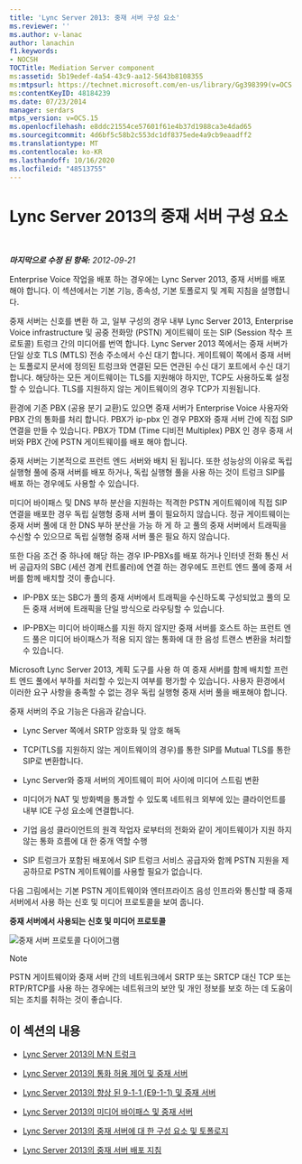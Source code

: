 ```yaml
---
title: 'Lync Server 2013: 중재 서버 구성 요소'
ms.reviewer: ''
ms.author: v-lanac
author: lanachin
f1.keywords:
- NOCSH
TOCTitle: Mediation Server component
ms:assetid: 5b19edef-4a54-43c9-aa12-5643b8108355
ms:mtpsurl: https://technet.microsoft.com/en-us/library/Gg398399(v=OCS.15)
ms:contentKeyID: 48184239
ms.date: 07/23/2014
manager: serdars
mtps_version: v=OCS.15
ms.openlocfilehash: e8ddc21554ce57601f61e4b37d1988ca3e4dad65
ms.sourcegitcommit: 4d6bf5c58b2c553dc1df8375ede4a9cb9eaadff2
ms.translationtype: MT
ms.contentlocale: ko-KR
ms.lasthandoff: 10/16/2020
ms.locfileid: "48513755"
---
```

# <a name="mediation-server-component-in-lync-server-2013"></a>Lync Server 2013의 중재 서버 구성 요소

<div data-xmlns="http://www.w3.org/1999/xhtml">

<div class="topic" data-xmlns="http://www.w3.org/1999/xhtml" data-msxsl="urn:schemas-microsoft-com:xslt" data-cs="https://msdn.microsoft.com/">

<div data-asp="https://msdn2.microsoft.com/asp">



</div>

<div id="mainSection">

<div id="mainBody">

<span> </span>

_**마지막으로 수정 된 항목:** 2012-09-21_

Enterprise Voice 작업을 배포 하는 경우에는 Lync Server 2013, 중재 서버를 배포 해야 합니다. 이 섹션에서는 기본 기능, 종속성, 기본 토폴로지 및 계획 지침을 설명합니다.

중재 서버는 신호를 변환 하 고, 일부 구성의 경우 내부 Lync Server 2013, Enterprise Voice infrastructure 및 공중 전화망 (PSTN) 게이트웨이 또는 SIP (Session 착수 프로토콜) 트렁크 간의 미디어를 번역 합니다. Lync Server 2013 쪽에서는 중재 서버가 단일 상호 TLS (MTLS) 전송 주소에서 수신 대기 합니다. 게이트웨이 쪽에서 중재 서버는 토폴로지 문서에 정의된 트렁크와 연결된 모든 연관된 수신 대기 포트에서 수신 대기합니다. 해당하는 모든 게이트웨이는 TLS를 지원해야 하지만, TCP도 사용하도록 설정할 수 있습니다. TLS를 지원하지 않는 게이트웨이의 경우 TCP가 지원됩니다.

환경에 기존 PBX (공용 분기 교환)도 있으면 중재 서버가 Enterprise Voice 사용자와 PBX 간의 통화를 처리 합니다. PBX가 ip-pbx 인 경우 PBX와 중재 서버 간에 직접 SIP 연결을 만들 수 있습니다. PBX가 TDM (Time 디비전 Multiplex) PBX 인 경우 중재 서버와 PBX 간에 PSTN 게이트웨이를 배포 해야 합니다.

중재 서버는 기본적으로 프런트 엔드 서버와 배치 된 됩니다. 또한 성능상의 이유로 독립 실행형 풀에 중재 서버를 배포 하거나, 독립 실행형 풀을 사용 하는 것이 트렁크 SIP를 배포 하는 경우에도 사용할 수 있습니다.

미디어 바이패스 및 DNS 부하 분산을 지원하는 적격한 PSTN 게이트웨이에 직접 SIP 연결을 배포한 경우 독립 실행형 중재 서버 풀이 필요하지 않습니다. 정규 게이트웨이는 중재 서버 풀에 대 한 DNS 부하 분산을 가능 하 게 하 고 풀의 중재 서버에서 트래픽을 수신할 수 있으므로 독립 실행형 중재 서버 풀은 필요 하지 않습니다.

또한 다음 조건 중 하나에 해당 하는 경우 IP-PBXs를 배포 하거나 인터넷 전화 통신 서버 공급자의 SBC (세션 경계 컨트롤러)에 연결 하는 경우에도 프런트 엔드 풀에 중재 서버를 함께 배치할 것이 좋습니다.

  - IP-PBX 또는 SBC가 풀의 중재 서버에서 트래픽을 수신하도록 구성되었고 풀의 모든 중재 서버에 트래픽을 단일 방식으로 라우팅할 수 있습니다.

  - IP-PBX는 미디어 바이패스를 지원 하지 않지만 중재 서버를 호스트 하는 프런트 엔드 풀은 미디어 바이패스가 적용 되지 않는 통화에 대 한 음성 트랜스 변환을 처리할 수 있습니다.

Microsoft Lync Server 2013, 계획 도구를 사용 하 여 중재 서버를 함께 배치할 프런트 엔드 풀에서 부하를 처리할 수 있는지 여부를 평가할 수 있습니다. 사용자 환경에서 이러한 요구 사항을 충족할 수 없는 경우 독립 실행형 중재 서버 풀을 배포해야 합니다.

중재 서버의 주요 기능은 다음과 같습니다.

  - Lync Server 쪽에서 SRTP 암호화 및 암호 해독

  - TCP(TLS를 지원하지 않는 게이트웨이의 경우)를 통한 SIP를 Mutual TLS를 통한 SIP로 변환합니다.

  - Lync Server와 중재 서버의 게이트웨이 피어 사이에 미디어 스트림 변환

  - 미디어가 NAT 및 방화벽을 통과할 수 있도록 네트워크 외부에 있는 클라이언트를 내부 ICE 구성 요소에 연결합니다.

  - 기업 음성 클라이언트의 원격 작업자 로부터의 전화와 같이 게이트웨이가 지원 하지 않는 통화 흐름에 대 한 중개 역할 수행

  - SIP 트렁크가 포함된 배포에서 SIP 트렁크 서비스 공급자와 함께 PSTN 지원을 제공하므로 PSTN 게이트웨이를 사용할 필요가 없습니다.

다음 그림에서는 기본 PSTN 게이트웨이와 엔터프라이즈 음성 인프라와 통신할 때 중재 서버에서 사용 하는 신호 및 미디어 프로토콜을 보여 줍니다.

**중재 서버에서 사용되는 신호 및 미디어 프로토콜**

![중재 서버 프로토콜 다이어그램](images/Gg398399.c3d39ba0-e323-4a58-8f07-4e80d3278af2(OCS.15).jpg "중재 서버 프로토콜 다이어그램")

<div>


> [!NOTE]  
> PSTN 게이트웨이와 중재 서버 간의 네트워크에서 SRTP 또는 SRTCP 대신 TCP 또는 RTP/RTCP를 사용 하는 경우에는 네트워크의 보안 및 개인 정보를 보호 하는 데 도움이 되는 조치를 취하는 것이 좋습니다.



</div>

<div>

## <a name="in-this-section"></a>이 섹션의 내용

  - [Lync Server 2013의 M:N 트렁크](lync-server-2013-m-n-trunk.md)

  - [Lync Server 2013의 통화 허용 제어 및 중재 서버](lync-server-2013-call-admission-control-and-mediation-server.md)

  - [Lync Server 2013의 향상 된 9-1-1 (E9-1-1) 및 중재 서버](lync-server-2013-enhanced-9-1-1-e9-1-1-and-mediation-server.md)

  - [Lync Server 2013의 미디어 바이패스 및 중재 서버](lync-server-2013-media-bypass-and-mediation-server.md)

  - [Lync Server 2013의 중재 서버에 대 한 구성 요소 및 토폴로지](lync-server-2013-components-and-topologies-for-mediation-server.md)

  - [Lync Server 2013의 중재 서버 배포 지침](lync-server-2013-deployment-guidelines-for-mediation-server.md)

</div>

</div>

<span> </span>

</div>

</div>

</div>

